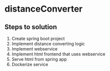 # distanceConverter

## Steps to solution
1. Create spring boot project
2. Implement distance converting logic
3. Implement webservice
4. Implement html frontend that uses webservice
5. Serve html from spring app
5. Dockerize service